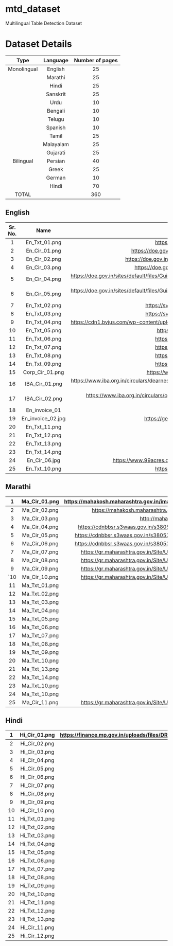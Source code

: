 # mtd_dataset
Multilingual Table Detection Dataset

# Dataset Details

|     Type    | Language  | Number of pages |
|:-----------:|:---------:|:---------------:|
| Monolingual |  English  |        25       |
|             |  Marathi  |        25       |
|             |   Hindi   |        25       |
|             |  Sanskrit |        25       |
|             |    Urdu   |        10       |
|             |  Bengali  |        10       |
|             |   Telugu  |        10       |
|             |  Spanish  |        10       |
|             |   Tamil   |        25       |
|             | Malayalam |        25       |
|             |  Gujarati |        25       |
|  Bilingual  |  Persian  |        40       |
|             |   Greek   |        25       |
|             |   German  |        10       |
|             |   Hindi   |        70       |
|    TOTAL    |           |       360       |


## English

| Sr. No. |        Name       |                                                                 Source                                                                | Page no. |
|:-------:|:-----------------:|:-------------------------------------------------------------------------------------------------------------------------------------:|:--------:|
|    1    |   En_Txt_01.png   |                                            https://books.ebalbharati.in/pdfs/1103030418.pdf                                           |     9    |
|    2    |   En_Cir_01.png   |                                   https://doe.gov.in/sites/default/files/Tough%20Location%20SCRA.pdf                                  |     1    |
|    3    |   En_Cir_02.png   |                                https://doe.gov.in/sites/default/files/Project%20allowance%20Eng_0_0.pdf                               |     1    |
|    4    |   En_Cir_03.png   |                                    https://doe.gov.in/sites/default/files/Hard%20Area%20Eng_0_0.pdf                                   |     1    |
|    5    |   En_Cir_04.png   |             https://doe.gov.in/sites/default/files/Guidelines%20for%20Autonomous%20bodies%20under%20CG%2004.01.2024-1.pdf             |     5    |
|    6    |   En_Cir_05.png   |             https://doe.gov.in/sites/default/files/Guidelines%20for%20Autonomous%20bodies%20under%20CG%2004.01.2024-1.pdf             |     8    |
|    7    |   En_Txt_02.png   |                                        https://svpv.in/wp/pdf/primary/books/std6-bb-english.pdf                                       |    76    |
|    8    |   En_Txt_03.png   |                                        https://svpv.in/wp/pdf/primary/books/std6-bb-english.pdf                                       |    95    |
|    9    |   En_Txt_04.png   |               https://cdn1.byjus.com/wp-content/uploads/2021/09/MSBSHSE-Class-4-Balbharati-English-Textbook-2021-22.pdf               |    50    |
|    10   |   En_Txt_05.png   |                                            https://books.ebalbharati.in/pdfs/103030001.pdf                                            |    35    |
|    11   |   En_Txt_06.png   |                                            https://books.ebalbharati.in/pdfs/1103030418.pdf                                           |    32    |
|    12   |   En_Txt_07.png   |                                            https://books.ebalbharati.in/pdfs/1103030418.pdf                                           |    43    |
|    13   |   En_Txt_08.png   |                                            https://books.ebalbharati.in/pdfs/1103030418.pdf                                           |    107   |
|    14   |   En_Txt_09.png   |                                            https://books.ebalbharati.in/pdfs/1103030418.pdf                                           |    133   |
|    15   |  Corp_Cir_01.png  |                                         https://www.unionbankofindia.co.in/pdf/18-11-2015.pdf                                         |     1    |
|    16   |   IBA_Cir_01.png  | https://www.iba.org.in/circulars/dearness-relief-payable-for-the-period-february-2024-to-july-2024-to-pre-1-1-1986-retirees_1535.html |     1    |
|    17   |   IBA_Cir_02.png  |              https://www.iba.org.in/circulars/opening-of-padho-pardesh-web-portal-from-27-05-2016-to-10-06-2016_293.html              |     1    |
|    18   |   En_invoice_01   |                                                                                                                                       |          |
|    19   | En_invoice_02.jpg |                                        https://getswipe.in/static/img/templates-new/temp-1.webp                                       |     -    |
|    20   |   En_Txt_11.png   |                                                        १० वी गणित भाग - १ इंग्रजी                                                       |    17    |
|    21   | En_Txt_12.png     |                                                        १० वी गणित भाग - १ इंग्रजी                                                       |    18    |
|    22   |   En_Txt_13.png   |                                                        १० वी गणित भाग - १ इंग्रजी                                                       |    35    |
|    23   |   En_Txt_14.png   |                                                        १० वी गणित भाग - १ इंग्रजी                                                       |    68    |
|    24   |   En_Cir_06.jpg   |                            https://www.99acres.com/microsite/wp-content/blogs.dir/6161/files/2020/11/oc.jpg                           |     -    |
|    25   |   En_Txt_10.png   |                                            https://books.ebalbharati.in/pdfs/1103030418.pdf                                           |    111   |


## Marathi

|  1  | Ma_Cir_01.png | https://mahakosh.maharashtra.gov.in/images/stories/upload/circulars/HBA_Mortgage%20Deed_DAT%20Circular.pdf |  2  |
|:---:|:-------------:|:----------------------------------------------------------------------------------------------------------:|:---:|
|  2  | Ma_Cir_02.png |          https://mahakosh.maharashtra.gov.in/images/stories/upload/2023/raja270920231695753000.pdf         |  1  |
|  3  | Ma_Cir_03.png |                          http://mahahsscboard.org/ssc_syllabus_pdf/sscsyllabus.pdf                         |  19 |
|  4  | Ma_Cir_04.png |       https://cdnbbsr.s3waas.gov.in/s380537a945c7aaa788ccfcdf1b99b5d8f/uploads/2023/01/2023011016.pdf      |  18 |
|  5  | Ma_Cir_05.png |      https://cdnbbsr.s3waas.gov.in/s380537a945c7aaa788ccfcdf1b99b5d8f/uploads/2023/01/2023011026-5.pdf     | 110 |
|  6  | Ma_Cir_06.png |      https://cdnbbsr.s3waas.gov.in/s380537a945c7aaa788ccfcdf1b99b5d8f/uploads/2023/01/2023011026-5.pdf     | 112 |
|  7  | Ma_Cir_07.png |      https://gr.maharashtra.gov.in/Site/Upload/Government%20Resolutions/Marathi/202403201527218501.pdf     |  3  |
|  8  | Ma_Cir_08.png |      https://gr.maharashtra.gov.in/Site/Upload/Government%20Resolutions/Marathi/202403201527218501.pdf     |  2  |
|  9  | Ma_Cir_09.png |      https://gr.maharashtra.gov.in/Site/Upload/Government%20Resolutions/Marathi/202403201739061401.pdf     |  3  |
| `10 | Ma_Cir_10.png |      https://gr.maharashtra.gov.in/Site/Upload/Government%20Resolutions/Marathi/202403201742225401.pdf     |  2  |
|  11 | Ma_Txt_01.png |                                             २ री बालभारती मराठी                                            |  31 |
|  12 | Ma_Txt_02.png |                                             २ री बालभारती मराठी                                            |  48 |
|  13 | Ma_Txt_03.png |                                             २ री बालभारती मराठी                                            |  67 |
|  14 | Ma_Txt_04.png |                                             २ री बालभारती मराठी                                            |  41 |
|  15 | Ma_Txt_05.png |                                           २ री खेळू, करू, शिकू मराठी                                           |  63 |
|  16 | Ma_Txt_06.png |                                      ९ वी स्व-विकास व कलारसास्वाद मराठी                                      |  36 |
|  17 | Ma_Txt_07.png |                                      ९ वी स्व-विकास व कलारसास्वाद मराठी                                      |  94 |
|  18 | Ma_Txt_08.png |                                        ९ वी इतिहास व राज्यशास्त्र मराठी                                       |  19 |
|  19 | Ma_Txt_09.png |                                        ९ वी इतिहास व राज्यशास्त्र मराठी                                       |  32 |
|  20 | Ma_Txt_10.png |                                        ९ वी इतिहास व राज्यशास्त्र मराठी                                       |  33 |
|  21 | Ma_Txt_13.png |                                              १० वी भूगोल मराठी                                              |  30 |
|  22 | Ma_Txt_14.png |                                              १० वी भूगोल मराठी                                              |  38 |
|  23 | Ma_Txt_10.png |                                        ९ वी इतिहास व राज्यशास्त्र मराठी                                       |  40 |
|  24 | Ma_Txt_10.png |                                        ९ वी इतिहास व राज्यशास्त्र मराठी                                       |  41 |
|  25 | Ma_Cir_11.png |      https://gr.maharashtra.gov.in/Site/Upload/Government%20Resolutions/Marathi/202403201242274607.pdf     |  2  |

## Hindi

|  1 | Hi_Cir_01.png | https://finance.mp.gov.in/uploads/files/DR_%E0%A4%AA%E0%A5%87%E0%A4%82%E0%A4%B6%E0%A4%A8%E0%A4%B0%E0%A5%8B%E0%A4%82_%E0%A4%AA%E0%A4%B0%E0%A4%BF%E0%A4%B5%E0%A4%BE%E0%A4%B0_%E0%A4%AA%E0%A5%87%E0%A4%82%E0%A4%B6%E0%A4%A8%E0%A4%B0%E0%A5%8B%E0%A4%82_%E0%A4%95%E0%A5%8B_%E0%A4%AE%E0%A4%82%E0%A4%B9%E0%A4%97%E0%A4%BE%E0%A4%88_%E0%A4%B0%E0%A4%BE%E0%A4%B9%E0%A4%A4.pdf |  1  |
|:--:|:-------------:|:----------------------------------------------------------------------------------------------------------------------------------------------------------------------------------------------------------------------------------------------------------------------------------------------------------------------------------------------------------------------:|:---:|
|  2 | Hi_Cir_02.png |                                                                                                                                                   https://rajbhasha.gov.in/sites/default/files/impl2_17nov_2022_2.pdf                                                                                                                                                  |  1  |
|  3 | Hi_Cir_03.png |                                                                                                                                             http://uptransport.upsdc.gov.in/Portals/0/DocScanner%2006-Feb-2023%2017-17.pdf                                                                                                                                             |  1  |
|  4 | Hi_Cir_04.png |                                                                                                                                             http://uptransport.upsdc.gov.in/Portals/0/DocScanner%2006-Feb-2023%2017-17.pdf                                                                                                                                             |  3  |
|  5 | Hi_Cir_05.png |                                                                                                                                                         http://uptransport.upsdc.gov.in/Portals/0/7-11-3-23.pdf                                                                                                                                                        |  1  |
|  6 | Hi_Cir_06.png |                                                                                                                                              http://uptransport.upsdc.gov.in/Portals/0/17-UPGOVT-TRANSPORT-19-05-2023.pdf                                                                                                                                              |  1  |
|  7 | Hi_Cir_07.png |                                                                                                                                               http://uptransport.upsdc.gov.in/Portals/0/245%28sha%29tr-2023%20%281%29.pdf                                                                                                                                              |  5  |
|  8 | Hi_Cir_08.png |                                                                                                                                                    https://documents.doptcirculars.nic.in/D2/D02adm/letter81216.pdf                                                                                                                                                    |  1  |
|  9 | Hi_Cir_09.png |                                                                                                                                                     https://documents.doptcirculars.nic.in/D2/D02adm/scanms0002.pdf                                                                                                                                                    |  2  |
| 10 | Hi_Cir_10.png |                                                                                                                                                      https://documents.doptcirculars.nic.in/D2/D02adm/19sacwrd.pdf                                                                                                                                                     |  1  |
| 11 | Hi_Txt_01.png |                                                                                                                                                https://www.sjjc.edu.in/wp-content/uploads/2021/04/12-hindi-textbook.pdf                                                                                                                                                |  7  |
| 12 | Hi_Txt_02.png |                                                                                                                                                https://www.sjjc.edu.in/wp-content/uploads/2021/04/12-hindi-textbook.pdf                                                                                                                                                |  40 |
| 13 | Hi_Txt_03.png |                                                                                                                                                https://www.sjjc.edu.in/wp-content/uploads/2021/04/12-hindi-textbook.pdf                                                                                                                                                |  56 |
| 14 | Hi_Txt_04.png |                                                                                                                                                                           १ ली बालभारती हिंदी                                                                                                                                                                           |  25 |
| 15 | Hi_Txt_05.png |                                                                                                                                                                           १ ली बालभारती हिंदी                                                                                                                                                                           |  70 |
| 16 | Hi_Txt_06.png |                                                                                                                                                                           ८ वी बालभारती हिंदी                                                                                                                                                                           |  38 |
| 17 | Hi_Txt_07.png |                                                                                                                                                                           ८ वी बालभारती हिंदी                                                                                                                                                                           |  84 |
| 18 | Hi_Txt_08.png |                                                                                                                                                                           ८ वी बालभारती हिंदी                                                                                                                                                                           | 108 |
| 19 | Hi_Txt_09.png |                                                                                                                                                                           ११ वी युवकभारती हिंदी                                                                                                                                                                          |  57 |
| 20 | Hi_Txt_10.png |                                                                                                                                                                           ११ वी युवकभारती हिंदी                                                                                                                                                                          | 122 |
| 21 | Hi_Txt_11.png |                                                                                                                                                                      १० वी इतिहास व राज्यशास्त्र हिंदी                                                                                                                                                                     |  41 |
| 22 | Hi_Txt_12.png |                                                                                                                                                                      १० वी इतिहास व राज्यशास्त्र हिंदी                                                                                                                                                                     |  82 |
| 23 | Hi_Txt_13.png |                                                                                                                                                                      १० वी इतिहास व राज्यशास्त्र हिंदी                                                                                                                                                                     |  95 |
| 24 | Hi_Cir_11.png |                                                                                                                                                     https://documents.doptcirculars.nic.in/D2/D02adm/AO_260511.pdf                                                                                                                                                     |  1  |
| 25 | Hi_Cir_12.png |                                                                                                                                                      https://documents.doptcirculars.nic.in/D2/D02adm/revision.pdf                                                                                                                                                     |  1  |

